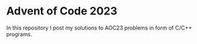 
# Advent of Code 2023
In this repository I post my solutions to AOC23 problems in form of C/C++ programs.
